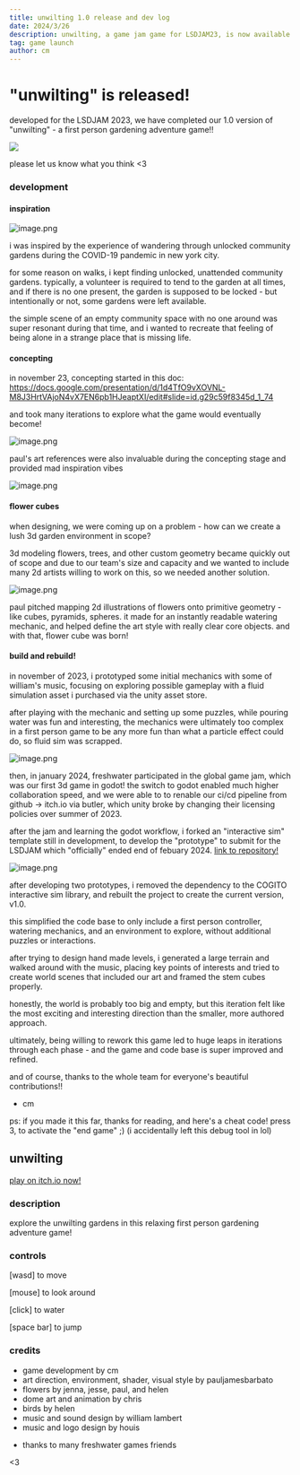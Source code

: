 ```yaml
---
title: unwilting 1.0 release and dev log
date: 2024/3/26
description: unwilting, a game jam game for LSDJAM23, is now available to play!
tag: game launch
author: cm
---
```


# "unwilting" is released!

developed for the LSDJAM 2023, we have completed our 1.0 version of "unwilting" - a first person gardening adventure game!! 

![](https://img.itch.zone/aW1nLzE1NTA2Mzk1LmdpZg==/original/y1nr6v.gif)

please let us know what you think <3

### development

#### inspiration 
![image.png](https://img.itch.zone/aW1nLzE1NTA2NjExLnBuZw==/original/Q3jblT.png)

i was inspired by the experience of wandering through unlocked community gardens during the COVID-19 pandemic in new york city. 

for some reason on walks, i kept finding unlocked, unattended community gardens. typically, a volunteer is required to tend to the garden at all times, and if there is no one present, the garden is supposed to be locked - but intentionally or not, some gardens were left available.

the simple scene of an empty community space with no one around was super resonant during that time, and i wanted to recreate that feeling of being alone in a strange place that is missing life.

#### concepting

in november 23, concepting started in this doc: https://docs.google.com/presentation/d/1d4TfO9vXOVNL-M8J3HrtVAjoN4vX7EN6pb1HJeaptXI/edit#slide=id.g29c59f8345d_1_74

and took many iterations to explore what the game would eventually become!

![image.png](https://img.itch.zone/aW1nLzE1NTA2NjU1LnBuZw==/original/mCtnHZ.png)

paul's art references were also invaluable during the concepting stage and provided mad inspiration vibes

![image.png](https://img.itch.zone/aW1nLzE1NTA2NzE4LnBuZw==/original/dSgQyc.png)

#### flower cubes

when designing, we were coming up on a problem - how can we create a lush 3d garden environment in scope?

3d modeling flowers, trees, and other custom geometry became quickly out of scope and due to our team's size and capacity and we wanted to include many 2d artists willing to work on this, so we needed another solution.

![image.png](https://img.itch.zone/aW1nLzE1NTA2NjI3LnBuZw==/original/MR%2BKrY.png)

paul pitched mapping 2d illustrations of flowers onto primitive geometry - like cubes, pyramids, spheres. it made for an instantly readable watering mechanic, and helped define the art style with really clear core objects. and with that, flower cube was born!

#### build and rebuild! 

in november of 2023, i prototyped some initial mechanics with some of william's music, focusing on exploring possible gameplay with a fluid simulation asset i purchased via the unity asset store. 

after playing with the mechanic and setting up some puzzles, while pouring water was fun and interesting, the mechanics were ultimately too complex in a first person game to be any more fun than what a particle effect could do, so fluid sim was scrapped.

![image.png](https://img.itch.zone/aW1nLzE1NTA2NzMzLnBuZw==/original/E5L6EB.png)

then, in january 2024, freshwater participated in the global game jam, which was our first 3d game in godot! the switch to godot enabled much higher collaboration speed, and we were able to to renable our ci/cd pipeline from github -> itch.io via butler, which unity broke by changing their licensing policies over summer of 2023.

after the jam and learning the godot workflow, i forked an "interactive sim" template still in development, to develop the "prototype" to submit for the LSDJAM which "officially" ended end of febuary 2024. [link to repository!](https://github.com/flower-water-games/garden-songs-godot4-prototype-cogito)

![image.png](https://img.itch.zone/aW1nLzE1NTA2NzM5LnBuZw==/original/SCVD2h.png)

after developing two prototypes, i removed the dependency to the COGITO interactive sim library, and rebuilt the project to create the current version, v1.0. 

this simplified the code base to only include a first person controller, watering mechanics, and an environment to explore, without additional puzzles or interactions.

after trying to design hand made levels, i generated a large terrain and walked around with the music, placing key points of interests and tried to create world scenes that included our art and framed the stem cubes properly. 

honestly, the world is probably too big and empty, but this iteration felt like the most exciting and interesting direction than the smaller, more authored approach.

ultimately, being willing to rework this game led to huge leaps in iterations through each phase - and the game and code base is super improved and refined. 

and of course, thanks to the whole team for everyone's beautiful contributions!! 

- cm

ps: if you made it this far, thanks for reading, and here's a cheat code! press 3, to activate the "end game" ;) (i accidentally left this debug tool in lol)

## unwilting

[play on itch.io now! ](https://carlos-michael.itch.io/unwilting)

### description
explore the unwilting gardens in this relaxing first person gardening adventure game!

### controls
[wasd] to move

[mouse] to look around

[click] to water

[space bar] to jump

### credits

- game development by cm
- art direction, environment, shader, visual style by pauljamesbarbato
- flowers by jenna, jesse, paul, and helen
- dome art and animation by chris
- birds by helen
- music and sound design by william lambert
- music and logo design by houis

+ thanks to many freshwater games friends

<3
